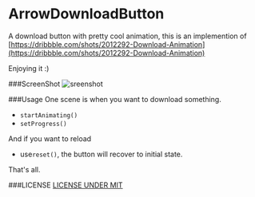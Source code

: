# ArrowDownloadButton
A download button with pretty cool animation, this is an implemention of [https://dribbble.com/shots/2012292-Download-Animation](https://dribbble.com/shots/2012292-Download-Animation)

Enjoying it :)

###ScreenShot
![sreenshot](https://github.com/fenjuly/ArrowDownloadButton/blob/master/screenshots/arrowdownloadbutton.gif)

###Usage
One scene is when you want to download something.
* `startAnimating()`
* `setProgress()`

And if you want to reload
* use`reset()`, the button will recover to initial state.

That's all.

###LICENSE
[LICENSE UNDER MIT](https://github.com/fenjuly/ArrowDownloadButton/raw/master/LICENSE)





